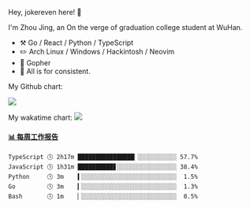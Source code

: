 Hey, jokereven here! 👋

I'm Zhou Jing, an On the verge of graduation college student at WuHan.

-   :hammer_and_pick: Go / React / Python / TypeScript
-   :pencil2: Arch Linux / Windows / Hackintosh / Neovim
-   :seedling: Gopher
-   :thought_balloon: All is for consistent.

My Github chart:

![](https://ghchart.rshah.org/JonnieWayy)

My wakatime chart:
![](https://wakatime.com/share/@jokereven/1679dc82-4bf9-4b63-9203-390d608503de.png)

<!-- waka-box start -->
#### <a href="https://gist.github.com/9f8118785e2d128d746db5f61b0e0a2a" target="_blank">📊 每周工作报告</a>
```text
TypeScript 🕓 2h17m ████████████████▏░░░░░░░░░░░ 57.7%
JavaScript 🕓 1h31m ██████████▊░░░░░░░░░░░░░░░░░ 38.4%
Python     🕓 3m    ▍░░░░░░░░░░░░░░░░░░░░░░░░░░░  1.5%
Go         🕓 3m    ▎░░░░░░░░░░░░░░░░░░░░░░░░░░░  1.3%
Bash       🕓 1m    ▏░░░░░░░░░░░░░░░░░░░░░░░░░░░  0.5%
```
<!-- Powered by https://github.com/journey-ad/waka-box-go . -->
<!-- waka-box end -->
